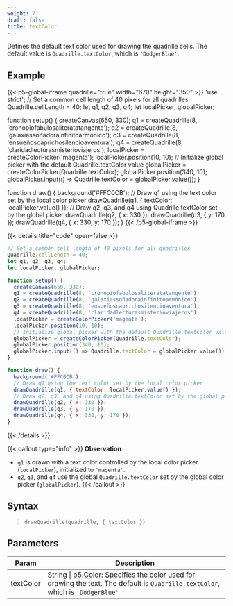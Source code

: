 ```yaml
---
weight: 7  
draft: false  
title: textColor
---
```


Defines the default text color used for drawing the quadrille cells. The default value is `Quadrille.textColor`, which is `'DodgerBlue'`.

## Example

{{< p5-global-iframe quadrille="true" width="670" height="350" >}}
'use strict';
// Set a common cell length of 40 pixels for all quadrilles
Quadrille.cellLength = 40;
let q1, q2, q3, q4;
let localPicker, globalPicker;

function setup() {
  createCanvas(650, 330);
  q1 = createQuadrille(8, 'cronopiofabulosaliteratatangente');
  q2 = createQuadrille(8, 'galaxiassoñadorainfinitoarmónico');
  q3 = createQuadrille(8, 'ensueñoscaprichosilencioaventura');
  q4 = createQuadrille(8, 'claridadlecturasmisterioviajeros');
  localPicker = createColorPicker('magenta'); 
  localPicker.position(10, 10);
  // Initialize global picker with the default Quadrille.textColor value
  globalPicker = createColorPicker(Quadrille.textColor); 
  globalPicker.position(340, 10);
  globalPicker.input(() => Quadrille.textColor = globalPicker.value());
}

function draw() {
  background('#FFC0CB');
  // Draw q1 using the text color set by the local color picker
  drawQuadrille(q1, { textColor: localPicker.value() });
  // Draw q2, q3, and q4 using Quadrille.textColor set by the global picker
  drawQuadrille(q2, { x: 330 });
  drawQuadrille(q3, { y: 170 });
  drawQuadrille(q4, { x: 330, y: 170 });
}
{{< /p5-global-iframe >}}

{{< details title="code" open=false >}}
```js
// Set a common cell length of 40 pixels for all quadrilles
Quadrille.cellLength = 40;
let q1, q2, q3, q4;
let localPicker, globalPicker;

function setup() {
  createCanvas(650, 330);
  q1 = createQuadrille(8, 'cronopiofabulosaliteratatangente');
  q2 = createQuadrille(8, 'galaxiassoñadorainfinitoarmónico');
  q3 = createQuadrille(8, 'ensueñoscaprichosilencioaventura');
  q4 = createQuadrille(8, 'claridadlecturasmisterioviajeros');
  localPicker = createColorPicker('magenta'); 
  localPicker.position(10, 10);
  // Initialize global picker with the default Quadrille.textColor value
  globalPicker = createColorPicker(Quadrille.textColor); 
  globalPicker.position(340, 10);
  globalPicker.input(() => Quadrille.textColor = globalPicker.value());
}

function draw() {
  background('#FFC0CB');
  // Draw q1 using the text color set by the local color picker
  drawQuadrille(q1, { textColor: localPicker.value() });
  // Draw q2, q3, and q4 using Quadrille.textColor set by the global picker
  drawQuadrille(q2, { x: 330 });
  drawQuadrille(q3, { y: 170 });
  drawQuadrille(q4, { x: 330, y: 170 });
}
```
{{< /details >}}

{{< callout type="info" >}}
**Observation**  
- `q1` is drawn with a text color controlled by the local color picker (`localPicker`), initialized to `'magenta'`.  
- `q2`, `q3`, and `q4` use the global `Quadrille.textColor` set by the global color picker (`globalPicker`).
{{< /callout >}}

## Syntax

> `drawQuadrille(quadrille, { textColor })`

## Parameters

| Param     | Description                                                                            |
|-----------|----------------------------------------------------------------------------------------|
| textColor | String \| [p5.Color](https://p5js.org/reference/#/p5.Color): Specifies the color used for drawing the text. The default is `Quadrille.textColor`, which is `'DodgerBlue'` |